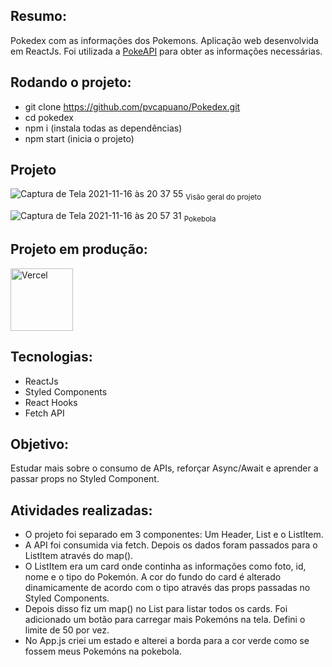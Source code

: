 ## Resumo: 

Pokedex com as informações dos Pokemons. Aplicação web desenvolvida em ReactJs. Foi utilizada a <a href="https://pokeapi.co/">PokeAPI</a> para obter as informações necessárias. 

## Rodando o projeto:

* git clone https://github.com/pvcapuano/Pokedex.git
* cd pokedex
* npm i (instala todas as dependências)
* npm start (inicia o projeto)

## Projeto

![Captura de Tela 2021-11-16 às 20 37 55](https://user-images.githubusercontent.com/10540844/142083515-d03e731b-5764-4341-923f-5244c7d3ed62.png)
<sub>Visão geral do projeto</sub>

![Captura de Tela 2021-11-16 às 20 57 31](https://user-images.githubusercontent.com/10540844/142084911-efd8e1c1-a798-404e-b207-8bb348e04b94.png)
<sub>Pokebola</sub>

## Projeto em produção:

<p>
 <a href="pokedex-two-iota.vercel.app" target="_blank"> 
  <img src="https://ml.globenewswire.com/Resource/Download/3a54c241-a668-4c94-9747-3d3da9da3bf2?size=2" alt="Vercel" width="100"/> 
 </a>
</p>

## Tecnologias:

* ReactJs
* Styled Components
* React Hooks
* Fetch API

## Objetivo:

Estudar mais sobre o consumo de APIs, reforçar Async/Await e aprender a passar props no Styled Component. 

## Atividades realizadas:

* O projeto foi separado em 3 componentes: Um Header, List e o ListItem. 
* A API foi consumida via fetch. Depois os dados foram passados para o ListItem através do map(). 
* O ListItem era um card onde continha as informações como foto, id, nome e o tipo do Pokemón. A cor do fundo do card é alterado dinamicamente de acordo com o tipo através das props passadas no Styled Components.
* Depois disso fiz um map() no List para listar todos os cards. Foi adicionado um botão para carregar mais Pokemóns na tela. Defini o limite de 50 por vez.
* No App.js criei um estado e alterei a borda para a cor verde como se fossem meus Pokemóns na pokebola.
